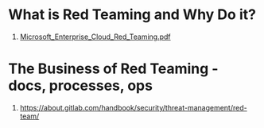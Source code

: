 # What is Red Teaming and Why Do it?
1. [Microsoft_Enterprise_Cloud_Red_Teaming.pdf](https://download.microsoft.com/download/C/1/9/C1990DBA-502F-4C2A-848D-392B93D9B9C3/Microsoft_Enterprise_Cloud_Red_Teaming.pdf)

# The Business of Red Teaming - docs, processes, ops
1. https://about.gitlab.com/handbook/security/threat-management/red-team/
